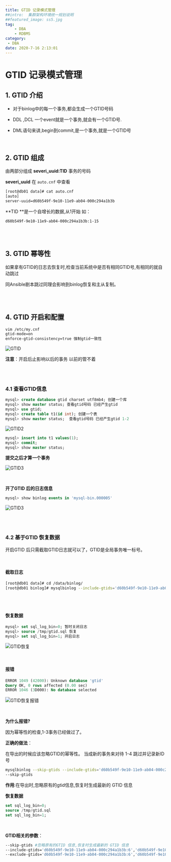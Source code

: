 ```yaml
---
title: GTID 记录模式管理 
##intro:  集群架构环境统一规划说明
##featured_image: ss5.jpg
tag: 
    - DBA
    - RDBMS
category: 
 - DBA
date: 2020-7-16 2:13:01
---
```

# GTID 记录模式管理  

## 1. GTID 介绍

- 对于binlog中的每一个事务,都会生成一个GTID号码
- DDL ,DCL 一个event就是一个事务,就会有一个GTID号.

- DML语句来讲,begin到commit,是一个事务,就是一个GTID号

<br>

## 2. GTID 组成

由两部分组成
**severi_uuid:TID** 事务的号码

**severi_uuid** 在 `auto.cnf` 中查看

```sh
[root@db01 data]# cat auto.cnf 
[auto]
server-uuid=d60b549f-9e10-11e9-ab04-000c294a1b3b
```



**TID **是一个自增长的数据,从1开始  如：

```bash
d60b549f-9e10-11e9-ab04-000c294a1b3b:1-15
```

<br>

<br>

## 3. GTID 幂等性

如果拿有GTID的日志去恢复时,检查当前系统中是否有相同GTID号,有相同的就自动跳过  

同Ansible剧本跳过同理会影响到binlog恢复和主从复制。

<br>

<br>

## 4. GTID 开启和配置

```bash
vim /etc/my.cnf
gtid-mode=on
enforce-gtid-consistency=true 强制gtid一致性
```


![GTID](https://xin997.oss-cn-beijing.aliyuncs.com/xinblogs/webimg-DBA/Section6-1-17.png)

**注意**：开启后止影响以后的事务 以前的管不着

<br>

<br>

### 4.1 查看GTID信息

```sql
mysql> create database gtid charset utf8mb4; 创建一个库
mysql> show master status; 查看gtid号码 已经产生gtid
mysql> use gtid;
mysql> create table t1(id int); 创建一个表
mysql> show master status;  查看gtid号码 已经产生gtid 1-2
```



![GTID2](https://xin997.oss-cn-beijing.aliyuncs.com/xinblogs/webimg-DBA/Section6-1-18.png)


```sql
mysql> insert into t1 values(1);
mysql> commit;
mysql> show master status; 
```

**提交之后才算一个事务**  

![GTID3](https://xin997.oss-cn-beijing.aliyuncs.com/xinblogs/webimg-DBA/Section6-1-19.png)

<br>



**开了GTID 后的日志信息**

```sql
mysql> show binlog events in 'mysql-bin.000005' 
```


![GTID3](https://xin997.oss-cn-beijing.aliyuncs.com/xinblogs/webimg-DBA/Section6-1-20.png)

<br>

<br>

### 4.2 基于GTID 恢复数据

开启GTID 后只需截取GTID日志就可以了，GTID是全局事务唯一标号。

<br>

#### 截取日志

```sh
[root@db01 data]# cd /data/binlog/
[root@db01 binlog]# mysqlbinlog --include-gtids='d60b549f-9e10-11e9-ab04-000c294a1b3b:1-3' mysql-bin.000005 >/tmp/gtid.sql
```

<br>

<br>

#### 恢复数据

```sql
mysql> set sql_log_bin=0; 暂时关闭日志
mysql> source /tmp/gtid.sql 恢复
mysql> set sql_log_bin=1; 开启日志
```


![GTID恢复](https://xin997.oss-cn-beijing.aliyuncs.com/xinblogs/webimg-DBA/Section6-1-21.png)


<br>

#### 报错

#### 

```sql
ERROR 1049 (42000): Unknown database 'gtid'
Query OK, 0 rows affected (0.00 sec)
ERROR 1046 (3D000): No database selected
```


![GTID恢复报错](https://xin997.oss-cn-beijing.aliyuncs.com/xinblogs/webimg-DBA/Section6-1-22.png)

<br>

**为什么报错?**

因为幂等性的检查,1-3事务已经做过了。



**正确的做法**：

在导出的时候应该忽略GTID的幂等性。 当成新的事务来对待 1-4  跳过并记录新ID号

```bash
mysqlbinlog --skip-gtids --include-gtids='d60b549f-9e10-11e9-ab04-000c294a1b3b:1-3' mysql-bin.000005 >/tmp/gtid.sql
--skip-gtids 
```

**作用**:在导出时,忽略原有的gtid信息,恢复时生成最新的 GTID 信息

**恢复数据**

```sql
set sql_log_bin=0;
source /tmp/gtid.sql
set sql_log_bin=1;
```

<br>

**GTID相关的参数**：

```bash
--skip-gtids #忽略原有的GTID 信息,恢复时生成最新的 GTID 信息
--include-gtids='d60b549f-9e10-11e9-ab04-000c294a1b3b:6','d60b549f-9e10-11e9-ab04-000c294a1b3b:8' #只截取6和8
--exclude-gtids='d60b549f-9e10-11e9-ab04-000c294a1b3b:6','d60b549f-9e10-11e9-ab04-000c294a1b3b:8' #排除
```



<br>

<br>